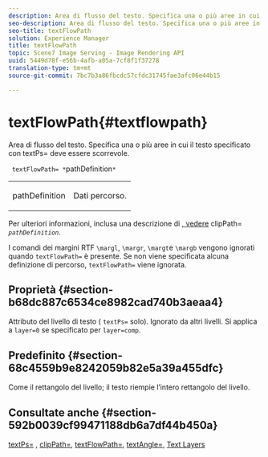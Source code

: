 ```yaml
---
description: Area di flusso del testo. Specifica una o più aree in cui il testo specificato con textPs= deve essere scorrevole.
seo-description: Area di flusso del testo. Specifica una o più aree in cui il testo specificato con textPs= deve essere scorrevole.
seo-title: textFlowPath
solution: Experience Manager
title: textFlowPath
topic: Scene7 Image Serving - Image Rendering API
uuid: 5449d78f-e56b-4afb-a05a-7cf8f1f37278
translation-type: tm+mt
source-git-commit: 7bc7b3a86fbcdc57cfdc31745fae3afc06e44b15

---
```



# textFlowPath{#textflowpath}

Area di flusso del testo. Specifica una o più aree in cui il testo specificato con textPs= deve essere scorrevole.

` textFlowPath= *`pathDefinition`*`

<table id="simpletable_52CEFF5C3CCB4642A9A320D01B1BF8E0"> 
 <tr class="strow"> 
  <td class="stentry"> <p> <span class="varname"> pathDefinition </span> </p> </td> 
  <td class="stentry"> <p>Dati percorso. </p> </td> 
 </tr> 
</table>

Per ulteriori informazioni, inclusa una descrizione di [, vedere](../../../../../is-api/http-ref/image-serving-api-ref/c-http-protocol-reference/c-command-reference/r-clippath.md#reference-8139b1b52dc54749b51b109521ddf83d) clipPath= *`pathDefinition`*.

I comandi dei margini RTF `\margl`, `\margr`, `\margt`e `\margb` vengono ignorati quando `textFlowPath=` è presente. Se non viene specificata alcuna definizione di percorso, `textFlowPath=` viene ignorata.

## Proprietà {#section-b68dc887c6534ce8982cad740b3aeaa4}

Attributo del livello di testo ( `textPs=` solo). Ignorato da altri livelli. Si applica a `layer=0` se specificato per `layer=comp`.

## Predefinito {#section-68c4559b9e8242059b82e5a39a455dfc}

Come il rettangolo del livello; il testo riempie l’intero rettangolo del livello.

## Consultate anche {#section-592b0039cf99471188db6a7df44b450a}

[textPs=](../../../../../is-api/http-ref/image-serving-api-ref/c-http-protocol-reference/c-command-reference/r-textps.md#reference-4209a2a6169f44278da2647cfb0cd767) , [clipPath=](../../../../../is-api/http-ref/image-serving-api-ref/c-http-protocol-reference/c-command-reference/r-clippath.md#reference-8139b1b52dc54749b51b109521ddf83d), [textFlowPath=](../../../../../is-api/http-ref/image-serving-api-ref/c-http-protocol-reference/c-command-reference/r-textflowpath.md#reference-0b8d9493d71342f0b6a64a6d221584ef), [textAngle=](../../../../../is-api/http-ref/image-serving-api-ref/c-http-protocol-reference/c-command-reference/r-textangle.md#reference-447f624c0e764d0cb5c75846d1b44d15), [Text Layers](../../../../../is-api/http-ref/image-serving-api-ref/c-http-protocol-reference/c-text-formatting/r-text-layers.md#reference-47e78cfb18134db5ab09e17af14a6a8f)

